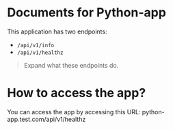 # Documents for Python-app

This application has two endpoints:
- `/api/v1/info`
- `/api/v1/healthz`

> Expand what these endpoints do.

# How to access the app?

You can access the app by accessing this URL: python-app.test.com/api/v1/healthz
